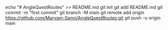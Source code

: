 echo "# AngleQuestRoutes" >> README.md
git init
git add README.md
git commit -m "first commit"
git branch -M main
git remote add origin https://github.com/Maryam-Sanni/AngleQuestRoutes.git
git push -u origin main
